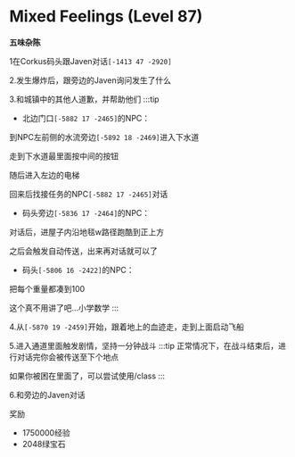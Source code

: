 # Mixed Feelings (Level 87)
**五味杂陈**

1在Corkus码头跟Javen对话`[-1413 47 -2920]`

2.发生爆炸后，跟旁边的Javen询问发生了什么

3.和城镇中的其他人道歉，并帮助他们
:::tip
+ 北边门口`[-5882 17 -2465]`的NPC：
 
到NPC左前侧的水流旁边`[-5892 18 -2469]`进入下水道

走到下水道最里面按中间的按钮

随后进入左边的电梯

回来后找接任务的NPC`[-5882 17 -2465]`对话

+ 码头旁边`[-5836 17 -2464]`的NPC：

对话后，进屋子内沿地毯w路径跑酷到正上方

之后会触发自动传送，出来再对话就可以了

+ 码头`[-5806 16 -2422]`的NPC：

把每个重量都凑到100

这个真不用讲了吧...小学数学
:::

4.从`[-5870 19 -2459]`开始，跟着地上的血迹走，走到上面启动飞船

5.进入通道里面触发剧情，坚持一分钟战斗
:::tip
正常情况下，在战斗结束后，进行对话完你会被传送至下个地点

如果你被困在里面了，可以尝试使用/class
:::

6.和旁边的Javen对话

奖励
+ 1750000经验
+ 2048绿宝石